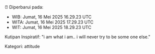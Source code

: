 ⏰ Diperbarui pada:
- WIB: Jumat, 16 Mei 2025 16.29.23 UTC
- WITA: Jumat, 16 Mei 2025 17.29.23 UTC
- WIT: Jumat, 16 Mei 2025 18.29.23 UTC

Kutipan Inspiratif:
"i am what i am.. i will never try to be some one else."


Kategori: attitude

